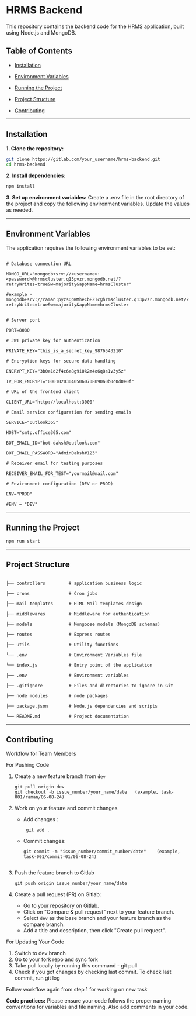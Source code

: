 HRMS Backend
============

This repository contains the backend code for the HRMS application, built using Node.js and MongoDB.

Table of Contents
-----------------

-   [Installation](##installation)

-   [Environment Variables](##environment-variables)

-   [Running the Project](##running-the-project)

-   [Project Structure](##project-structure)

-   [Contributing](##contributing)


------------

## Installation

**1. Clone the repository:**
```bash 
git clone https://gitlab.com/your_username/hrms-backend.git
cd hrms-backend
```
**2. Install dependencies:**

 ```bash
npm install
```

**3. Set up environment variables:** Create a .env file in the root directory of the project and copy the following environment variables. Update the values as needed.

------------

## Environment Variables

The application requires the following environment variables to be set:

```

# Database connection URL

MONGO_URL="mongodb+srv://<username>:<password>@hrmscluster.q13pvzr.mongodb.net/?retryWrites=true&w=majority&appName=hrmsCluster"

#example - mongodb+srv://raman:pyzsOpWMheCbFZTc@hrmscluster.q13pvzr.mongodb.net/?retryWrites=true&w=majority&appName=hrmsCluster


# Server port

PORT=8080

# JWT private key for authentication

PRIVATE_KEY="this_is_a_secret_key_9876543210"

# Encryption keys for secure data handling

ENCRYPT_KEY="3b0a1d2f4c6e8g9i0k2m4o6q8s1v3y5z"

IV_FOR_ENCRYPT="000102030405060708090a0b0c0d0e0f"

# URL of the frontend client

CLIENT_URL="http://localhost:3000"

# Email service configuration for sending emails

SERVICE="Outlook365"

HOST="smtp.office365.com"

BOT_EMAIL_ID="bot-daksh@outlook.com"

BOT_EMAIL_PASSWORD="AdminDaksh#123"

# Receiver email for testing purposes

RECEIVER_EMAIL_FOR_TEST="yourmail@mail.com"

# Environment configuration (DEV or PROD)

ENV="PROD"

#ENV = "DEV"

```
-------------------

## Running the Project

```
npm run start
```
-----------------

## Project Structure

```

├── controllers         # application business logic

├── crons               # Cron jobs

├── mail templates      # HTML Mail templates design

├── middlewares         # Middleware for authentication

├── models              # Mongoose models (MongoDB schemas)

├── routes              # Express routes

├── utils               # Utility functions

└── .env                # Environment Variables file

└── index.js            # Entry point of the application

├── .env                # Environment variables

├── .gitignore          # Files and directories to ignore in Git

├── node modules        # node packages

├── package.json        # Node.js dependencies and scripts

└── README.md           # Project documentation

```
------------

## Contributing


Workflow for Team Members

For Pushing Code

1. Create a new feature branch from `dev`
    ```git checkout dev
    git pull origin dev
    git checkout -b issue_number/your_name/date   (example, task-001/raman/06-08-24)
   ```

2. Work on your feature and commit changes
    - Add changes :
        ```
         git add .
        ```

    - Commit changes:
        ```
        git commit -m "issue_number/commit_number/date"    (example, task-001/commit-01/06-08-24)
   ```

3. Push the feature branch to Gitlab
    ```
    git push origin issue_number/your_name/date 
    ```

4. Create a pull request (PR) on Gitlab:
    - Go to your repository on Gitlab.
    - Click on "Compare & pull request" next to your feature branch.
    - Select `dev` as the base branch and your feature branch as the compare branch.
    - Add a title and description, then click "Create pull request".

For Updating Your Code
1. Switch to dev branch
2. Go to your fork repo and sync fork
2. Take pull locally by running this command -
     git pull
3. Check if you got changes by checking last commit. To check last commit, run 
   git log

Follow workflow again from step 1 for working on new task

**Code practices:**
Please ensure your code follows the proper naming conventions for variables and file naming. Also add comments in your code.